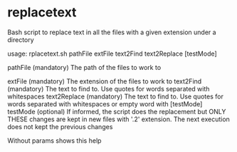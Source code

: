 # replacetext
Bash script to replace text in all the files with a given extension under a directory

<p>usage: rplacetext.sh pathFile extFile text2Find text2Replace [testMode]</p>
<p>  pathFile     (mandatory) The path of the files to work to</p>
  extFile      (mandatory) The extension of the files to work to
  text2Find    (mandatory) The text to find to. Use quotes for words separated
               with whitespaces
  text2Replace (mandatory) The text to find to. Use quotes for words separated
               with whitespaces or empty word with [testMode]
  testMode     (optional)  If informed, the script does the replacement but
               ONLY THESE changes are kept in new files with '.2' extension.
               The next execution does not kept the previous changes
  
  Without params shows this help

